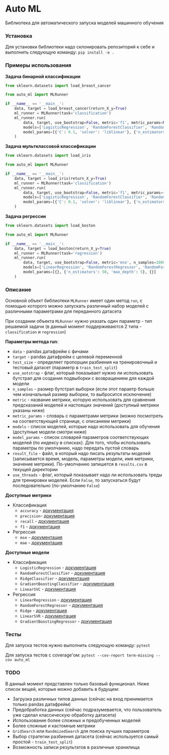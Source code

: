 # Auto ML

Библиотека для автоматического запуска моделей машинного обучения

### Установка

Для установки библиотеки надо склонировать репозиторий к себе и выполнить следующую команду: `pip install -e .`

### Примеры использования

**Задача бинарной классификации**
```python
from sklearn.datasets import load_breast_cancer

from auto_ml import MLRunner

if __name__ == '__main__':
    data, target = load_breast_cancer(return_X_y=True)
    ml_runner = MLRunner(task='classification')
    ml_runner.run(
        data, target, use_bootstrap=False, metric='f1', metric_params=None,
        models=['LogisticRegression', 'RandomForestClassifier', 'RandomForestClassifier'],
        model_params=[{'C': 0.1, 'solver': 'liblinear'}, {'n_estimators': 50, 'max_depth': 5}, {}]
    )
```

**Задача мультклассовой классификации**
```python
from sklearn.datasets import load_iris

from auto_ml import MLRunner

if __name__ == '__main__':
    data, target = load_iris(return_X_y=True)
    ml_runner = MLRunner(task='classification')
    ml_runner.run(
        data, target, use_bootstrap=False, metric='f1', metric_params={'average': 'macro'}, n_samples=300,
        models=['LogisticRegression', 'RandomForestClassifier', 'RandomForestClassifier'],
        model_params=[{'C': 0.1, 'solver': 'liblinear'}, {'n_estimators': 50, 'max_depth': 5}, {}]
    )
```

**Задача регрессии**
```python
from sklearn.datasets import load_boston

from auto_ml import MLRunner

if __name__ == '__main__':
    data, target = load_boston(return_X_y=True)
    ml_runner = MLRunner(task='regression')
    ml_runner.run(
        data, target, use_bootstrap=False, metric='mse', n_samples=1000,
        models=['LinearRegression', 'RandomForestRegressor', 'RandomForestRegressor'],
        model_params=[{}, {'n_estimators': 50, 'max_depth': 5}, {}]
    )
```

### Описание

Основной объект библиотеки `MLRunner` имеет один метод `run`, с помощью которого можно запускать различный набор моделей с различными параметрами для переданного датасета

При создании объекта `MLRunner` нужно указать один параметр - тип решаемой задачи (в данный момент поддерживаются 2 типа - `classification` и `regression`)

**Параметры метода run**:
* `data` - pandas датафрейм с фичами
* `target` - pandas датафрейм с целевой переменной
* `test_size` - определяет пропорции разбиения на тренировочный и тестовый датасет (параметр в `train_test_split`)
* `use_ootstrap` - флаг, который показывает нужно ли использовать бутстрап для создания подвыборки с возвращением для каждой модели
* `n_samples` - размер бутстрап выборки (если этот параетр больше чем изначальный размер выборки, то выбросится исключение)
* `metric` - название метрики, которую использовать для сравнения предсказаний моделей и настоящих значений (доступный метрики указаны ниже)
* `metric_params` - словарь с параметрами метрики (можно посмотреть на соответствующей странице, с описанием метрики)
* `models` - список моделей, которые надо использовать для обучения (доступные модели смотри ниже)
* `model_params` - список словарей параметров соответствующих моделей (по индексу в списках). Для того, чтобы использовать параметры по умолчанию, надо передать пустой словарь
* `result_file` - файл, в который надо писать результаты моделей (записывается время, модель, параметры модели, имя метрики, значение метрики). По-умолчанию запишется в `results.csv` в текущей директории
* `use_threads` - флаг, который показывает надо ли использовать треды для тренировки моделей. Если `False`, то запускаться будут последовательно (по-умолчанию `False`)

**Доступные метрики**
* Классификация
  * `accuracy` - [документация](https://scikit-learn.org/stable/modules/generated/sklearn.metrics.accuracy_score.html)
  * `precision`- [документация](https://scikit-learn.org/stable/modules/generated/sklearn.metrics.precision_score.html)
  * `recall` - [документация](https://scikit-learn.org/stable/modules/generated/sklearn.metrics.recall_score.html)
  * `f1` - [документация](https://scikit-learn.org/stable/modules/generated/sklearn.metrics.f1_score.html)
* Регрессия
  * `mse` - [документация](https://scikit-learn.org/stable/modules/generated/sklearn.metrics.mean_squared_error.html#sklearn.metrics.mean_squared_error)
  * `mae` - [документация](https://scikit-learn.org/stable/modules/generated/sklearn.metrics.mean_absolute_error.html#sklearn.metrics.mean_absolute_error)

**Доступные модели**
* Классификация
  * `LogisticRegression` - [документация](https://scikit-learn.org/stable/modules/generated/sklearn.linear_model.LogisticRegression.html#sklearn.linear_model.LogisticRegression)
  * `RandomForestClassifier` - [документация](https://scikit-learn.org/stable/modules/generated/sklearn.ensemble.RandomForestClassifier.html#sklearn.ensemble.RandomForestClassifier)
  * `RidgeClassifier` - [документация](https://scikit-learn.org/stable/modules/generated/sklearn.linear_model.RidgeClassifier.html#sklearn.linear_model.RidgeClassifier)
  * `GradientBoostingClassifier` - [документация](https://scikit-learn.org/stable/modules/generated/sklearn.ensemble.GradientBoostingClassifier.html#sklearn.ensemble.GradientBoostingClassifier)
  * `LinearSVC` - [документация](https://scikit-learn.org/stable/modules/generated/sklearn.svm.LinearSVC.html#sklearn.svm.LinearSVC)
* Регрессия
  * `LinearRegression` - [документация](https://scikit-learn.org/stable/modules/generated/sklearn.linear_model.LinearRegression.html#sklearn.linear_model.LinearRegression)
  * `RandomForestRegressor` - [документация](https://scikit-learn.org/stable/modules/generated/sklearn.ensemble.RandomForestRegressor.html#sklearn.ensemble.RandomForestRegressor)
  * `Ridge` - [документация](https://scikit-learn.org/stable/modules/generated/sklearn.linear_model.Ridge.html#sklearn.linear_model.Ridge)
  * `LinearSVR` - [документация](https://scikit-learn.org/stable/modules/generated/sklearn.svm.LinearSVR.html#sklearn.svm.LinearSVR)
  * `GradientBoostingRegressor` - [документация](https://scikit-learn.org/stable/modules/generated/sklearn.ensemble.GradientBoostingRegressor.html#sklearn.ensemble.GradientBoostingRegressor)

### Тесты

Для запуска тестов нужно выполнить следующую команду: `pytest`

Для запуска тестов с coverage'ом: `pytest --cov-report term-missing --cov auto_ml`

### TODO

В данный момент представлен только базовый функционал. Ниже список вещей, которые можно добавить в будущем:
* Загрузка различных типов данных (сейчас на вход принимается только pandas датафрейм)
* Предобработка данных (сейчас подразумевается, что пользователь уже сделал классическую обработку датасета)
* Использование более сложных и предобученных моделей
* Более сложные и кастомные метрики
* `GridSearch` или `RandmizedSearch` для поиска лучших параметров
* Выбор стратегии разбиения датасета (сейчас используется самый простой - `train_test_split`)
* Возможность записи результатов в различные хранилища
